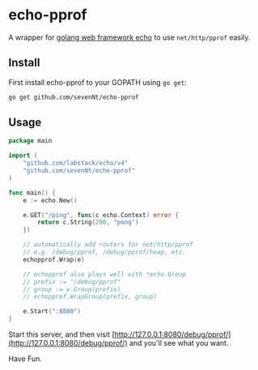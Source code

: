 echo-pprof
========

A wrapper for [golang web framework echo](https://github.com/labstack/echo) to use `net/http/pprof` easily.

## Install

First install echo-pprof to your GOPATH using `go get`:

```sh
go get github.com/sevenNt/echo-pprof
```

## Usage

```go
package main

import (
	"github.com/labstack/echo/v4"
	"github.com/sevenNt/echo-pprof"
)

func main() {
	e := echo.New()

	e.GET("/ping", func(c echo.Context) error {
		return c.String(200, "pong")
	})

	// automatically add routers for net/http/pprof
	// e.g. /debug/pprof, /debug/pprof/heap, etc.
	echopprof.Wrap(e)

	// echopprof also plays well with *echo.Group
	// prefix := "/debug/pprof"
	// group := e.Group(prefix)
	// echopprof.WrapGroup(prefix, group)

	e.Start(":8080")
}
```

Start this server, and then visit [http://127.0.0.1:8080/debug/pprof/](http://127.0.0.1:8080/debug/pprof/) and you'll see what you want.

Have Fun.

